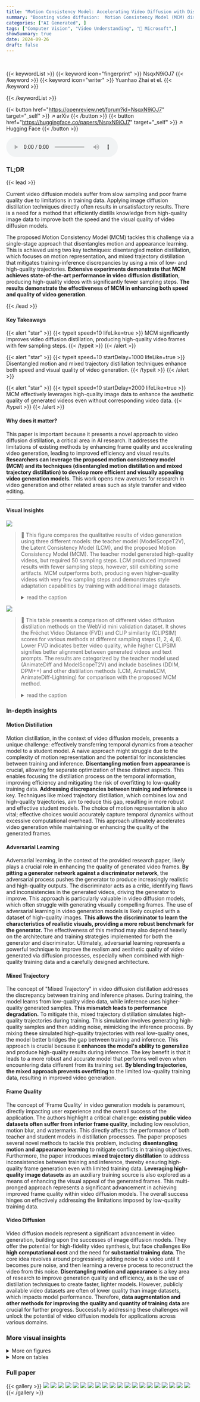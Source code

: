 ```yaml
---
title: "Motion Consistency Model: Accelerating Video Diffusion with Disentangled Motion-Appearance Distillation"
summary: "Boosting video diffusion:  Motion Consistency Model (MCM) disentangles motion and appearance learning for high-fidelity, fast video generation using few sampling steps."
categories: ["AI Generated", ]
tags: ["Computer Vision", "Video Understanding", "🏢 Microsoft",]
showSummary: true
date: 2024-09-26
draft: false
---
```


<br>

{{< keywordList >}}
{{< keyword icon="fingerprint" >}} NsqxN9iOJ7 {{< /keyword >}}
{{< keyword icon="writer" >}} Yuanhao Zhai et el. {{< /keyword >}}
 
{{< /keywordList >}}

{{< button href="https://openreview.net/forum?id=NsqxN9iOJ7" target="_self" >}}
↗ arXiv
{{< /button >}}
{{< button href="https://huggingface.co/papers/NsqxN9iOJ7" target="_self" >}}
↗ Hugging Face
{{< /button >}}



<audio controls>
    <source src="https://ai-paper-reviewer.com/NsqxN9iOJ7/podcast.wav" type="audio/wav">
    Your browser does not support the audio element.
</audio>


### TL;DR


{{< lead >}}

Current video diffusion models suffer from slow sampling and poor frame quality due to limitations in training data.  Applying image diffusion distillation techniques directly often results in unsatisfactory results.  There is a need for a method that efficiently distills knowledge from high-quality image data to improve both the speed and the visual quality of video diffusion models.

The proposed Motion Consistency Model (MCM) tackles this challenge via a single-stage approach that disentangles motion and appearance learning. This is achieved using two key techniques: disentangled motion distillation, which focuses on motion representation, and mixed trajectory distillation that mitigates training-inference discrepancies by using a mix of low- and high-quality trajectories. **Extensive experiments demonstrate that MCM achieves state-of-the-art performance in video diffusion distillation**, producing high-quality videos with significantly fewer sampling steps. **The results demonstrate the effectiveness of MCM in enhancing both speed and quality of video generation**.

{{< /lead >}}


#### Key Takeaways

{{< alert "star" >}}
{{< typeit speed=10 lifeLike=true >}} MCM significantly improves video diffusion distillation, producing high-quality video frames with few sampling steps. {{< /typeit >}}
{{< /alert >}}

{{< alert "star" >}}
{{< typeit speed=10 startDelay=1000 lifeLike=true >}} Disentangled motion and mixed trajectory distillation techniques enhance both speed and visual quality of video generation. {{< /typeit >}}
{{< /alert >}}

{{< alert "star" >}}
{{< typeit speed=10 startDelay=2000 lifeLike=true >}} MCM effectively leverages high-quality image data to enhance the aesthetic quality of generated videos even without corresponding video data. {{< /typeit >}}
{{< /alert >}}

#### Why does it matter?
This paper is important because it presents a novel approach to video diffusion distillation, a critical area in AI research.  It addresses the limitations of existing methods by enhancing frame quality and accelerating video generation, leading to improved efficiency and visual results. **Researchers can leverage the proposed motion consistency model (MCM) and its techniques (disentangled motion distillation and mixed trajectory distillation) to develop more efficient and visually appealing video generation models.** This work opens new avenues for research in video generation and other related areas such as style transfer and video editing.

------
#### Visual Insights



![](https://ai-paper-reviewer.com/NsqxN9iOJ7/figures_1_1.jpg)

> 🔼 This figure compares the qualitative results of video generation using three different models: the teacher model (ModelScopeT2V), the Latent Consistency Model (LCM), and the proposed Motion Consistency Model (MCM).  The teacher model generated high-quality videos, but required 50 sampling steps.  LCM produced improved results with fewer sampling steps, however, still exhibiting some artifacts.  MCM outperforms both, producing even higher-quality videos with very few sampling steps and demonstrates style adaptation capabilities by training with additional image datasets.
> <details>
> <summary>read the caption</summary>
> Figure 1: Qualitative result comparisons with latent consistency model (LCM) [38] using ModelScopeT2V [62] as teacher. Our MCM outputs clearer video frames using few-step sampling, and can also adapt to different image styles using additional image datasets. Corresponding video results are in supplementary materials.
> </details>





![](https://ai-paper-reviewer.com/NsqxN9iOJ7/tables_5_1.jpg)

> 🔼 This table presents a comparison of different video diffusion distillation methods on the WebVid mini validation dataset.  It shows the Fréchet Video Distance (FVD) and CLIP similarity (CLIPSIM) scores for various methods at different sampling steps (1, 2, 4, 8).  Lower FVD indicates better video quality, while higher CLIPSIM signifies better alignment between generated videos and text prompts.  The results are categorized by the teacher model used (AnimateDiff and ModelScopeT2V) and include baselines (DDIM, DPM++) and other distillation methods (LCM, AnimateLCM, AnimateDiff-Lightning) for comparison with the proposed MCM method.
> <details>
> <summary>read the caption</summary>
> Table 1: Video diffusion distillation comparison on the WebVid mini validation set.
> </details>





### In-depth insights


#### Motion Distillation
Motion distillation, in the context of video diffusion models, presents a unique challenge: effectively transferring temporal dynamics from a teacher model to a student model.  A naive approach might struggle due to the complexity of motion representation and the potential for inconsistencies between training and inference. **Disentangling motion from appearance** is crucial, allowing for separate optimization of these distinct aspects. This enables focusing the distillation process on the temporal information, improving efficiency and mitigating the risk of overfitting to low-quality training data. **Addressing discrepancies between training and inference** is key. Techniques like mixed trajectory distillation, which combines low and high-quality trajectories, aim to reduce this gap, resulting in more robust and effective student models.  The choice of motion representation is also vital; effective choices would accurately capture temporal dynamics without excessive computational overhead. This approach ultimately accelerates video generation while maintaining or enhancing the quality of the generated frames.

#### Adversarial Learning
Adversarial learning, in the context of the provided research paper, likely plays a crucial role in enhancing the quality of generated video frames.  **By pitting a generator network against a discriminator network**, the adversarial process pushes the generator to produce increasingly realistic and high-quality outputs. The discriminator acts as a critic, identifying flaws and inconsistencies in the generated videos, driving the generator to improve. This approach is particularly valuable in video diffusion models, which often struggle with generating visually compelling frames.  The use of adversarial learning in video generation models is likely coupled with a dataset of high-quality images.  **This allows the discriminator to learn the characteristics of realistic visuals, providing a more robust benchmark for the generator.**  The effectiveness of this method may also depend heavily on the architecture and training strategies implemented for both the generator and discriminator.  Ultimately, adversarial learning represents a powerful technique to improve the realism and aesthetic quality of video generated via diffusion processes, especially when combined with high-quality training data and a carefully designed architecture.

#### Mixed Trajectory
The concept of "Mixed Trajectory" in video diffusion distillation addresses the discrepancy between training and inference phases.  During training, the model learns from low-quality video data, while inference uses higher-quality generated samples. **This mismatch leads to performance degradation.**  To mitigate this, mixed trajectory distillation simulates high-quality trajectories during training. This simulation involves generating high-quality samples and then adding noise, mimicking the inference process. By mixing these simulated high-quality trajectories with real low-quality ones, the model better bridges the gap between training and inference.  This approach is crucial because it **enhances the model's ability to generalize** and produce high-quality results during inference. The key benefit is that it leads to a more robust and accurate model that performs well even when encountering data different from its training set.  **By blending trajectories, the mixed approach prevents overfitting** to the limited low-quality training data, resulting in improved video generation.

#### Frame Quality
The concept of 'Frame Quality' in video generation models is paramount, directly impacting user experience and the overall success of the application.  The authors highlight a critical challenge: **existing public video datasets often suffer from inferior frame quality**, including low resolution, motion blur, and watermarks. This directly affects the performance of both teacher and student models in distillation processes. The paper proposes several novel methods to tackle this problem, including **disentangling motion and appearance learning** to mitigate conflicts in training objectives. Furthermore, the paper introduces **mixed trajectory distillation** to address inconsistencies between training and inference, thereby ensuring high-quality frame generation even with limited training data.  **Leveraging high-quality image datasets** as an auxiliary training source is also explored as a means of enhancing the visual appeal of the generated frames. This multi-pronged approach represents a significant advancement in achieving improved frame quality within video diffusion models. The overall success hinges on effectively addressing the limitations imposed by low-quality training data.

#### Video Diffusion
Video diffusion models represent a significant advancement in video generation, building upon the successes of image diffusion models.  They offer the potential for high-fidelity video synthesis, but face challenges like **high computational cost** and the need for **substantial training data**.  The core idea revolves around progressively adding noise to a video until it becomes pure noise, and then learning a reverse process to reconstruct the video from this noise.  **Disentangling motion and appearance** is a key area of research to improve generation quality and efficiency, as is the use of distillation techniques to create faster, lighter models.  However, publicly available video datasets are often of lower quality than image datasets, which impacts model performance.  Therefore, **data augmentation and other methods for improving the quality and quantity of training data** are crucial for further progress.  Successfully addressing these challenges will unlock the potential of video diffusion models for applications across various domains.


### More visual insights

<details>
<summary>More on figures
</summary>


![](https://ai-paper-reviewer.com/NsqxN9iOJ7/figures_2_1.jpg)

> 🔼 This figure illustrates the motion consistency model (MCM) distillation process.  It shows how a teacher model (T2V Teacher) generates low-quality video frames with slow sampling due to its reliance on low-quality video data. The MCM then takes this low-quality output and high-quality image data as input and distills both the motion and appearance information. This results in a student model (T2V Student) which generates high-quality video frames at a much faster sampling speed.
> <details>
> <summary>read the caption</summary>
> Figure 2: Illustration of our motion consistency model distillation process, which not only distills the motion prior from teacher to accelerate sampling, but also can benefit from an additional high-quality image dataset to improve the frame quality of generated videos.
> </details>



![](https://ai-paper-reviewer.com/NsqxN9iOJ7/figures_4_1.jpg)

> 🔼 This figure illustrates the architecture of the Motion Consistency Model (MCM). The left panel shows the disentangled motion-appearance distillation process.  The motion component is distilled from the teacher model using the motion consistency distillation loss (LMCD), while the appearance is learned using the frame adversarial loss (Ladv).  The right panel depicts the mixed trajectory distillation.  Here, both real video ODE trajectories and simulated trajectories (generated by the student model) are used for training to reduce training-inference discrepancy.
> <details>
> <summary>read the caption</summary>
> Figure 3: Left: framework overview. Our MCM features disentangled motion-appearance distillation, where motion is learned via the motion consistency distillation loss LMCD, and the appearance is learned with the frame adversarial objective Lady. Right: mixed trajectory distillation. We simulate the inference-time ODE trajectory using student-generated video (bottom green line), which is mixed with the real video ODE trajectory (top green line) for consistency distillation training.
> </details>



![](https://ai-paper-reviewer.com/NsqxN9iOJ7/figures_4_2.jpg)

> 🔼 The figure illustrates the framework of the Motion Consistency Model (MCM) for video diffusion distillation.  The left side shows the disentangled motion-appearance distillation process.  Motion is distilled using the motion consistency distillation loss (LMCD) applied to the motion representation extracted from the video latent. Appearance is refined using a frame adversarial loss (Ladv) that compares the generated video frames to high-quality image data. The right side illustrates the mixed trajectory distillation, where trajectories from both low-quality training video and high-quality generated video are used in the distillation process to reduce the training-inference discrepancy.
> <details>
> <summary>read the caption</summary>
> Figure 3: Left: framework overview. Our MCM features disentangled motion-appearance distillation, where motion is learned via the motion consistency distillation loss  LMCD, and the appearance is learned with the frame adversarial objective L adv. Right: mixed trajectory distillation. We simulate the inference-time ODE trajectory using student-generated video (bottom green line), which is mixed with the real video ODE trajectory (top green line) for consistency distillation training.
> </details>



![](https://ai-paper-reviewer.com/NsqxN9iOJ7/figures_6_1.jpg)

> 🔼 This figure compares the video generated by different video diffusion distillation methods using AnimateDiff as the teacher model.  It shows that the proposed Motion Consistency Model (MCM) generates clearer and more detailed videos with better alignment to the text prompt, even when using a small number of sampling steps (2 and 4). The teacher model used 50 sampling steps, highlighting the efficiency of the MCM approach.
> <details>
> <summary>read the caption</summary>
> Figure 5: Qualitative comparison of video diffusion distillation with AnimateDiff [19] as the teacher model. The first and last frames are sampled for visualization. Our MCM produces cleaner frames using only 2 and 4 sampling steps, with better prompt alignment and improved frame details. Corresponding video results are in supplementary materials.
> </details>



![](https://ai-paper-reviewer.com/NsqxN9iOJ7/figures_7_1.jpg)

> 🔼 This figure demonstrates the ability of the Motion Consistency Model (MCM) to improve the quality of generated video frames by leveraging different image datasets.  Three example prompts are used: an aerial view of a river, a woman near a creek, and an autumn scene.  For each prompt, the results from a standard 50-step video diffusion model are compared against MCM results at only 4 steps using different image datasets (WebVid, LAION-aes, Anime, Realistic, and 3D Cartoon). The visual results show that MCM produces clearer and more aesthetically pleasing frames compared to the standard model across all datasets and prompts, demonstrating its ability to adapt to a variety of visual styles and enhance frame quality.
> <details>
> <summary>read the caption</summary>
> Figure 6: MCM frame quality improvement results using different image datasets with ModelScopeT2V [62] teacher. The first and last frames are sampled for visualization. Our MCM effectively adapts to different distributions with 4 steps. Corresponding video results are in supplementary materials.
> </details>



![](https://ai-paper-reviewer.com/NsqxN9iOJ7/figures_9_1.jpg)

> 🔼 This figure compares the qualitative results of the proposed Motion Consistency Model (MCM) against the Latent Consistency Model (LCM).  MCM uses ModelScopeT2V as a teacher model and generates clearer video frames, even with fewer sampling steps.  The figure demonstrates MCM's ability to adapt to various image styles by using additional image datasets, showing its improved visual fidelity.
> <details>
> <summary>read the caption</summary>
> Figure 1: Qualitative result comparisons with latent consistency model (LCM) [38] using ModelScopeT2V [62] as teacher. Our MCM outputs clearer video frames using few-step sampling, and can also adapt to different image styles using additional image datasets. Corresponding video results are in supplementary materials.
> </details>



![](https://ai-paper-reviewer.com/NsqxN9iOJ7/figures_9_2.jpg)

> 🔼 This figure shows the results of applying the Motion Consistency Model (MCM) to generate pose-conditioned videos using ControlNet.  The left side displays example human pose keypoints that serve as input to the model, and the right side showcases the resulting videos.  The model successfully generates videos where the subject's pose aligns with the given keypoints. This demonstrates the model's ability to incorporate external control signals, enhancing its capability for generating diverse and controlled video content.  Only 4 sampling steps were used to produce these videos.
> <details>
> <summary>read the caption</summary>
> Figure 8: Our MCM can incorporate ControlNet [73] to enable pose-conditioned video generation. The videos are generated using 4 sampling steps.
> </details>



![](https://ai-paper-reviewer.com/NsqxN9iOJ7/figures_15_1.jpg)

> 🔼 This figure shows a failure case that occurred during the mixed trajectory distillation process when only generated videos were used for Ordinary Differential Equation (ODE) trajectory sampling.  The parameter λreal was set to 0, meaning no real-world video data was used in the training.  The figure displays several video frames at different sampling steps (1, 2, 4, and 8 steps) for three different video generation prompts: stage lighting, flag of Cape Verde, and air conditioning elements.  The results show artifacts and failures in video generation across all prompts when only synthetic videos were used in the training data.  This demonstrates the importance of incorporating real video data in the distillation process to achieve high-quality video generation.
> <details>
> <summary>read the caption</summary>
> Figure 9: Failure case in mixed trajectory distillation when only generated videos are used for ODE trajectories sampling, i.e., λreal = 0.
> </details>



</details>




<details>
<summary>More on tables
</summary>


![](https://ai-paper-reviewer.com/NsqxN9iOJ7/tables_6_1.jpg)
> 🔼 This table presents a comparison of different video diffusion distillation methods on the WebVid mini validation dataset.  It shows the performance of various methods (DDIM, DPM++, LCM, AnimateLCM, AnimateDiff-Lightning, and MCM) using two different teacher models (AnimateDiff and ModelScopeT2V).  The evaluation metrics are FVD (Fréchet Video Distance) at different sampling steps (1, 2, 4, and 8) and CLIPSIM (CLIP Similarity) at the same steps. Lower FVD scores indicate better video quality, while higher CLIPSIM scores suggest better alignment between generated videos and prompts. The table allows for a direct comparison of the effectiveness of various video diffusion distillation approaches in terms of both quality and fidelity.
> <details>
> <summary>read the caption</summary>
> Table 1: Video diffusion distillation comparison on the WebVid mini validation set.
> </details>

![](https://ai-paper-reviewer.com/NsqxN9iOJ7/tables_8_1.jpg)
> 🔼 This table presents a comparison of frame quality improvement achieved by different methods, specifically focusing on the impact of varying the number of sampling steps. The evaluation metric is the Fréchet Inception Distance (FID), which measures the discrepancy between generated frames and real images.  Lower FID values indicate better frame quality. The table compares the performance of the proposed Motion Consistency Model (MCM) against a two-stage baseline.  The results highlight the effect of adjusting the number of sampling steps on frame quality for both MCM and the baseline, providing insights into the efficiency of the proposed method.
> <details>
> <summary>read the caption</summary>
> Table 3: Comparison on frame quality improvement. Performance is measured by FID using different numbers of sampling steps.
> </details>

![](https://ai-paper-reviewer.com/NsqxN9iOJ7/tables_8_2.jpg)
> 🔼 This ablation study demonstrates the effectiveness of each component of the Motion Consistency Model (MCM). Starting with the Latent Consistency Model (LCM) baseline, the impact of adding an adversarial objective, disentangled motion distillation, and mixed trajectory distillation is evaluated. The results, measured by FVD (Fréchet Video Distance) and CLIPSIM (CLIP similarity), show improvements in video quality and prompt alignment with each added component.
> <details>
> <summary>read the caption</summary>
> Table 4: Ablation study on each components in MCM. ModelScopeT2V [62] is used as teacher.
> </details>

![](https://ai-paper-reviewer.com/NsqxN9iOJ7/tables_8_3.jpg)
> 🔼 This table presents the ablation study results on different motion representation methods used in the Motion Consistency Model (MCM).  It shows the impact of using different representations (raw latent, latent difference, latent correlation, low-frequency components, high-frequency components, and learnable representation) on the video generation quality, measured by FVD and CLIPSim scores at different sampling steps (1, 2, 4, 8).  The results demonstrate that using a learnable motion representation achieves the best performance in terms of reducing FVD and improving CLIPSim scores.
> <details>
> <summary>read the caption</summary>
> Table 5: Ablation study on motion representation.
> </details>

</details>




### Full paper

{{< gallery >}}
<img src="https://ai-paper-reviewer.com/NsqxN9iOJ7/1.png" class="grid-w50 md:grid-w33 xl:grid-w25" />
<img src="https://ai-paper-reviewer.com/NsqxN9iOJ7/2.png" class="grid-w50 md:grid-w33 xl:grid-w25" />
<img src="https://ai-paper-reviewer.com/NsqxN9iOJ7/3.png" class="grid-w50 md:grid-w33 xl:grid-w25" />
<img src="https://ai-paper-reviewer.com/NsqxN9iOJ7/4.png" class="grid-w50 md:grid-w33 xl:grid-w25" />
<img src="https://ai-paper-reviewer.com/NsqxN9iOJ7/5.png" class="grid-w50 md:grid-w33 xl:grid-w25" />
<img src="https://ai-paper-reviewer.com/NsqxN9iOJ7/6.png" class="grid-w50 md:grid-w33 xl:grid-w25" />
<img src="https://ai-paper-reviewer.com/NsqxN9iOJ7/7.png" class="grid-w50 md:grid-w33 xl:grid-w25" />
<img src="https://ai-paper-reviewer.com/NsqxN9iOJ7/8.png" class="grid-w50 md:grid-w33 xl:grid-w25" />
<img src="https://ai-paper-reviewer.com/NsqxN9iOJ7/9.png" class="grid-w50 md:grid-w33 xl:grid-w25" />
<img src="https://ai-paper-reviewer.com/NsqxN9iOJ7/10.png" class="grid-w50 md:grid-w33 xl:grid-w25" />
<img src="https://ai-paper-reviewer.com/NsqxN9iOJ7/11.png" class="grid-w50 md:grid-w33 xl:grid-w25" />
<img src="https://ai-paper-reviewer.com/NsqxN9iOJ7/12.png" class="grid-w50 md:grid-w33 xl:grid-w25" />
<img src="https://ai-paper-reviewer.com/NsqxN9iOJ7/13.png" class="grid-w50 md:grid-w33 xl:grid-w25" />
<img src="https://ai-paper-reviewer.com/NsqxN9iOJ7/14.png" class="grid-w50 md:grid-w33 xl:grid-w25" />
<img src="https://ai-paper-reviewer.com/NsqxN9iOJ7/15.png" class="grid-w50 md:grid-w33 xl:grid-w25" />
<img src="https://ai-paper-reviewer.com/NsqxN9iOJ7/16.png" class="grid-w50 md:grid-w33 xl:grid-w25" />
<img src="https://ai-paper-reviewer.com/NsqxN9iOJ7/17.png" class="grid-w50 md:grid-w33 xl:grid-w25" />
<img src="https://ai-paper-reviewer.com/NsqxN9iOJ7/18.png" class="grid-w50 md:grid-w33 xl:grid-w25" />
<img src="https://ai-paper-reviewer.com/NsqxN9iOJ7/19.png" class="grid-w50 md:grid-w33 xl:grid-w25" />
<img src="https://ai-paper-reviewer.com/NsqxN9iOJ7/20.png" class="grid-w50 md:grid-w33 xl:grid-w25" />
{{< /gallery >}}